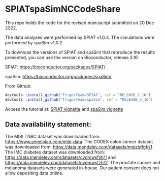 # SPIATspaSimNCCodeShare

This repo holds the code for the revised manuscript submitted on 20 Dec 2022.

The data analyses were performed by SPIAT v1.0.4. The simulations were performed by spaSim v1.0.2.

To download the versions of SPIAT and spaSim that reproduce the results presented, you can use the version on Bioconductor, release 3.16:

SPIAT: https://bioconductor.org/packages/SPIAT/

spaSim: https://bioconductor.org/packages/spaSim/

From Github:
```r
devtools::install_github("TrigosTeam/SPIAT", ref = "RELEASE_3_16")
devtools::install_github("TrigosTeam/spaSim", ref = "RELEASE_3_16")
```

Access the tutorial at: [SPIAT vignette](https://trigosteam.github.io/SPIAT/articles/SPIAT.html) and [spaSim vignette](https://trigosteam.github.io/spaSim/)

## Data availability statement:

The MIBI TNBC dataset was downloaded from: https://www.angelolab.com/mibi-data. The CODEX colon cancer dataset was downloaded from: https://data.mendeley.com/datasets/mpjzbtfgfr/1.  The IMC diabetes dataset was downloaded from: https://data.mendeley.com/datasets/cydmwsfztj/1 and https://data.mendeley.com/datasets/cydmwsfztj/2. The prostate cancer and melanoma datasets were generated in-house. Our patient consent does not allow depositing data online.
